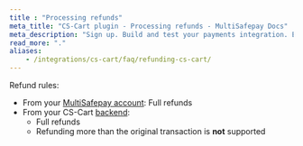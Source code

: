 ```yaml
---
title : "Processing refunds"
meta_title: "CS-Cart plugin - Processing refunds - MultiSafepay Docs"
meta_description: "Sign up. Build and test your payments integration. Explore our products and services. Use our API Reference, SDKs, and wrappers. Get support."
read_more: "."
aliases: 
    - /integrations/cs-cart/faq/refunding-cs-cart/
---
```


Refund rules:

- From your [MultiSafepay account](/account/multisafepay-account/processing-refunds/): Full refunds
- From your CS-Cart [backend](/getting-started/glossary/#backend):  
    - Full refunds
    - Refunding more than the original transaction is **not** supported


